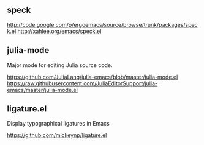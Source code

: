 ## speck ##
<http://code.google.com/p/ergoemacs/source/browse/trunk/packages/speck.el>
<http://xahlee.org/emacs/speck.el>

## julia-mode ##
Major mode for editing Julia source code.

<https://github.com/JuliaLang/julia-emacs/blob/master/julia-mode.el>
<https://raw.githubusercontent.com/JuliaEditorSupport/julia-emacs/master/julia-mode.el>

## ligature.el

Display typographical ligatures in Emacs

<https://github.com/mickeynp/ligature.el>